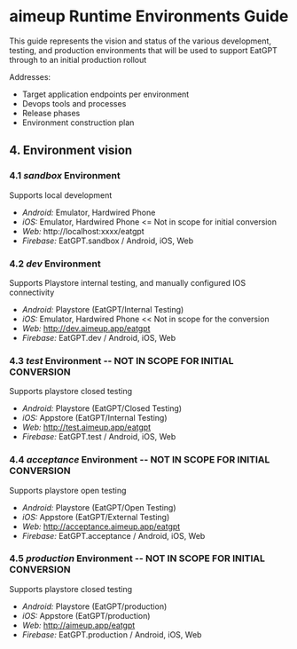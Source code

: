 # aimeup Runtime Environments Guide
This guide represents the vision and status of the various development, testing, and production environments that will be used to support EatGPT through to an initial production rollout

Addresses:
- Target application endpoints per environment
- Devops tools and processes
- Release phases
- Environment construction plan

## 


## 4. Environment vision

### 4.1 *sandbox* Environment
Supports local development
- *Android:* Emulator, Hardwired Phone
- *iOS:* Emulator, Hardwired Phone  <=  Not in scope for initial conversion
- *Web:* http://localhost:xxxx/eatgpt
- *Firebase:* EatGPT.sandbox / Android, iOS, Web

### 4.2 *dev* Environment
Supports Playstore internal testing, and manually configured IOS connectivity
- *Android:* Playstore (EatGPT/Internal Testing)
- *iOS:* Emulator, Hardwired Phone  << Not in scope for the conversion
- *Web:* http://dev.aimeup.app/eatgpt
- *Firebase:* EatGPT.dev / Android, iOS, Web

### 4.3 *test* Environment -- NOT IN SCOPE FOR INITIAL CONVERSION
Supports playstore closed testing
- *Android:* Playstore (EatGPT/Closed Testing)
- *iOS:* Appstore (EatGPT/Internal Testing)
- *Web:* http://test.aimeup.app/eatgpt
- *Firebase:* EatGPT.test / Android, iOS, Web

### 4.4 *acceptance* Environment -- NOT IN SCOPE FOR INITIAL CONVERSION
Supports playstore open testing
- *Android:* Playstore (EatGPT/Open Testing)
- *iOS:* Appstore (EatGPT/External Testing)
- *Web:* http://acceptance.aimeup.app/eatgpt
- *Firebase:* EatGPT.acceptance / Android, iOS, Web

### 4.5 *production* Environment -- NOT IN SCOPE FOR INITIAL CONVERSION
Supports playstore closed testing
- *Android:* Playstore (EatGPT/production)
- *iOS:* Appstore (EatGPT/production)
- *Web:* http://aimeup.app/eatgpt
- *Firebase:* EatGPT.production / Android, iOS, Web

